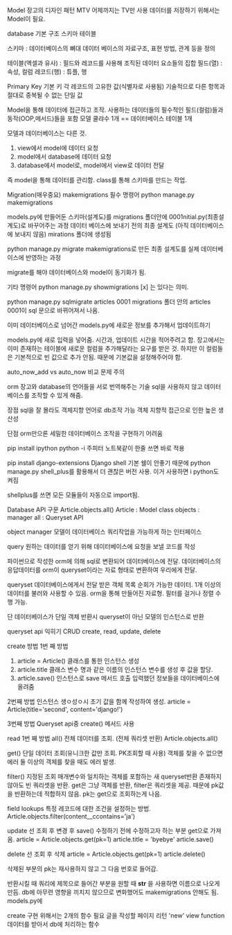 Model
장고의 디자인 패턴 MTV
어제까지는 TV만 사용
데이터를 저장하기 위해서는 Model이 필요.

database
기본 구조
스키마
테이블

스키마 : 데이터베이스의 뼈대
데이터 베이스의 자료구조, 표현 방법, 관계 등을 정의

테이블(액셀과 유사) : 필드와 레코드를 사용해 조직된 데이터 요소들의 집합
필드(열) : 속성, 컬럼
레코드(행) : 튜플, 행

Primary Key
기본 키
각 레코드의 고유한 값(식별자로 사용됨)
기술적으로 다른 항목과 절대로 중복될 수 없는 단일 값

Model을 통해 데이터에 접근하고 조작.
사용하는 데이터들의 필수적인 필드(컬럼)들과 동작(OOP,메서드)들을 포함
모델 쿨랴수 1개 == 데이터베이스 테이블 1개

모델과 데이터베이스는 다른 것.

1. view에서 model에 데이터 요청
2. model에서 database에 데이터 요청
3. database에서 model로, model에서 view로 데이터 전달

즉 model을 통해 데이터를 관리함.
class를 통해 스키마를 만드는 작업.



Migration(매우중요)
makemigrations
필수 명령어
python manage.py makemigrations

models.py에 만들어둔 스키마(설계도)를 
migrations 폴더안에 0001nitial.py(최종설계도)로 바꾸어주는 과정
데이터 베이스에 보내기 전의 최종 설계도  (아직 데이터베이스에 보내지 않음)
mirations 폴더에 생성됨

python manage.py migrate
makemigrations로 만든 최종 설계도를 실제 데이터베이스에 반영하는 과정

migrate를 해야 데이터베이스와 model이 동기화가 됨.

기타 명령어
python manage.py showmigrations
[x] 는 있다는 의미.

python manage.py sqlmigrate articles 0001 
migrations 폴더 안의 articles 0001이 sql 문으로 바뀌어져서 나옴.


이미 데이터베이스로 넘어간 models.py에 새로운 정보를 추가해서 업데이트하기

models.py에 새로 입력을 넣어줌.
시간과, 업데이트 시간을 적어주려고 함.
장고에서는 이미 존재하는 테이블에 새로운 컬럼을 추가해달라는 요구를 받은 것.
하지만 이 컬럼들은 기본적으로 빈 값으로 추가 안됨.
때문에 기본값을 설정해주어야 함.

auto_now_add vs auto_now 비교 문제 주의

orm 
장고와 database의 언어들을 서로 번역해주는 기술
sql을 사용하지 않고 데이터베이스를 조작할 수 있게 해줌.

장점
sql을 잘 몰라도 객체지향 언어로 db조작 가능
객체 지향적 접근으로 인한 높은 생산성

단점
orm만으론 세밀한 데이터베이스 조작을 구현하기 어려움

pip install ipython
python -i 
주피터 노트북같이 한줄 쓰면 바로 적용

pip install django-extensions
Django shell
기본 쉘이 안좋기 때문에
python manage.py shell_plus를 활용해서 더 괜찮은 버전 사용.
이거 사용하면 i python도 켜짐

shellplus를 쓰면 모든 모듈들이 자동으로 import됨.

Database API 구문
Article.objects.all()
Article : Model class
objects : manager
all : Queryset API

object manager
모델이 데이터베이스 쿼리작업을 가능하게 하는 인터페이스

query
원하는 데이터를 얻기 위해 데이터베이스에 요청을 보낼 코드를 작성

파이썬으로 작성한 orm에 의해 sql로 변환되어 데이터베이스에 전달.
데이터베이스의 응답데이터를 orm이 queryset이라는 자료 형태로 변환하여 우리에게 전달.

queryset
데이터베이스에게서 전달 받은 객체 목록
순회가 가능한 데이터. 1개 이상의 데이터를 불러와 사용할 수 있음.
orm을 통해 만들어진 자료형. 필터를 걸거나 정렬 수행 가능.

단 데이터베이스가 단일 객체 반환시 queryset이 아닌 모델의 인스턴스로 반환 


queryset api 익히기
CRUD
create, read, update, delete

create 방법
1번 째 방법
1. article = Article()
    클래스를 통한 인스턴스 생성
2. article.title
    클래스 변수 명과 같은 이름의 인스턴스 변수를 생성 후 값을 할당.
3. article.save()
    인스턴스로 save 메서드 호출
    입력했던 정보들을 데이터베이스에 올려줌

2번째 방법
인스턴스 생ㅇ성ㅇ시 초기 값을 함께 작성하여 생성.
article = Article(title='second', content='django!')

3번째 방법
Queryset api중 create() 메서드 사용

read
1번 째 방법
all()
전체 데이터를 조회. (전체 쿼리셋 반환)
Article.objects.all()

get()
단일 데이터 조회(유니크한 값만 조회. PK조회할 때 사용)
객체를 찾을 수 없으면 에러
둘 이상의 객체를 찾을 때도 에러 발생.

filter()
지정된 조회 매개변수와 일치하는 객체를 포함하는 새 queryset반환
존재하지 않아도 빈 쿼리셋을 반환.
get은 그냥 객체를 반환, filter은 쿼리셋을 제공.
때문에 pk값을 반환하는데 적합하지 않음.
pk는 get으로 조회하는게 나음.

field lookups
특정 레코드에 대한 조건을 설정하는 방법.
Article.objects.filter(content__ccontains='ja')

update
선 조회 후 변경 후 save()
수정하기 전에 수정하고자 하는 부분 get으로 가져옴.
article = Article.objects.get(pk=1)
article.title = 'byebye'
article.save()

delete
선 조회 후 삭제
article = Article.objects.get(pk=1)
article.delete()

삭제된 부분의 pk는 재사용하지 않고
그 다음 번호로 들어감.

반환시킬 때 쿼리에 제목으로 들어간 부분을 원할 때
__str__ 을 사용하면 이름으로 나오게 만듬.
db에 아무련 영향을 끼치지 않으므로 변화했어도 makemigrations 안해도 됨.
models.py에 




create 구현 위해서는 2개의 함수 필요
글을 작성할 페이지 리턴
'new' view function
데이터를 받아서 db에 처리하는 함수
